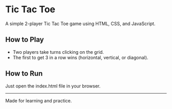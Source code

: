 # Tic Tac Toe

A simple 2-player Tic Tac Toe game using HTML, CSS, and JavaScript.

## How to Play

- Two players take turns clicking on the grid.
- The first to get 3 in a row wins (horizontal, vertical, or diagonal).

## How to Run

Just open the index.html file in your browser.

---

Made for learning and practice.